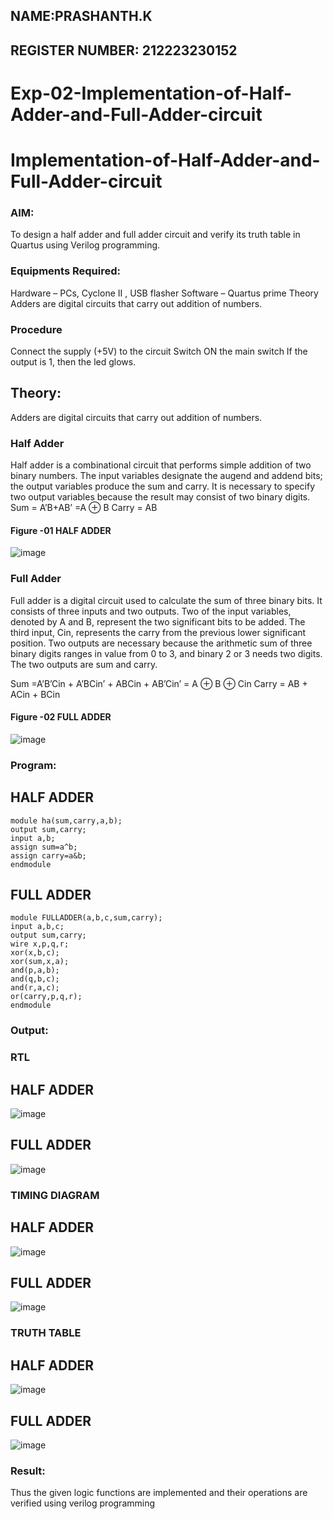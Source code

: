 ## NAME:PRASHANTH.K
## REGISTER NUMBER: 212223230152


# Exp-02-Implementation-of-Half-Adder-and-Full-Adder-circuit

# Implementation-of-Half-Adder-and-Full-Adder-circuit
### AIM:
To design a half adder and full adder circuit and verify its truth table in Quartus using Verilog programming.

### Equipments Required:
Hardware – PCs, Cyclone II , USB flasher
Software – Quartus prime
Theory
Adders are digital circuits that carry out addition of numbers.

### Procedure

Connect the supply (+5V) to the circuit
Switch ON the main switch
If the output is 1, then the led glows.

## Theory:
Adders are digital circuits that carry out addition of numbers.

### Half Adder
Half adder is a combinational circuit that performs simple addition of two binary numbers. The input variables designate the augend and addend bits; the output variables produce the sum and carry. It is necessary to specify two output variables because the result may consist of two binary digits. 
Sum = A’B+AB’ =A ⊕ B Carry = AB
#### Figure -01 HALF ADDER 
![image](https://github.com/PRASHANTHRATHI/Exp-02-Implementation-of-Half-Adder-and-Full-Adder-circuit/assets/145743120/881166b3-0966-425d-b01c-e7e9d867e0dc)


### Full Adder
Full adder is a digital circuit used to calculate the sum of three binary bits. It consists of three inputs and two outputs. Two of the input variables, denoted by A and B, represent the two significant bits to be added. The third input, Cin, represents the carry from the previous lower significant position. Two outputs are necessary because the arithmetic sum of three binary digits ranges in value from 0 to 3, and binary 2 or 3 needs two digits. The two outputs are sum and carry.

Sum =A’B’Cin + A’BCin’ + ABCin + AB’Cin’ = A ⊕ B ⊕ Cin Carry = AB + ACin + BCin
#### Figure -02 FULL ADDER 
![image](https://github.com/PRASHANTHRATHI/Exp-02-Implementation-of-Half-Adder-and-Full-Adder-circuit/assets/145743120/b30284b0-586c-467b-934b-07530c4f772f)

### Program:
## HALF ADDER
```
module ha(sum,carry,a,b);
output sum,carry;
input a,b;
assign sum=a^b;
assign carry=a&b;
endmodule
```
## FULL ADDER
```
module FULLADDER(a,b,c,sum,carry);
input a,b,c;
output sum,carry;
wire x,p,q,r;
xor(x,b,c);
xor(sum,x,a);
and(p,a,b);
and(q,b,c);
and(r,a,c);
or(carry,p,q,r);
endmodule
```
### Output:
### RTL
##  HALF ADDER
![image](https://github.com/PRASHANTHRATHI/Exp-02-Implementation-of-Half-Adder-and-Full-Adder-circuit/assets/145743120/6336b07b-a7c8-4b67-9450-50738c06af7e)
## FULL ADDER
![image](https://github.com/PRASHANTHRATHI/Exp-02-Implementation-of-Half-Adder-and-Full-Adder-circuit/assets/145743120/94f242f8-0a3c-44a2-be52-5b11c69c5644)


### TIMING DIAGRAM
## HALF ADDER
![image](https://github.com/PRASHANTHRATHI/Exp-02-Implementation-of-Half-Adder-and-Full-Adder-circuit/assets/145743120/c7dd06ed-4778-4a3f-9ecc-040e432fc3e9)
## FULL ADDER
![image](https://github.com/PRASHANTHRATHI/Exp-02-Implementation-of-Half-Adder-and-Full-Adder-circuit/assets/145743120/cc103f10-4765-4c8a-9e5e-502d60ca5c19)

### TRUTH TABLE 
## HALF ADDER
![image](https://github.com/PRASHANTHRATHI/Exp-02-Implementation-of-Half-Adder-and-Full-Adder-circuit/assets/145743120/4ffb9b2c-1be0-4a87-9eca-d3fd196c2c99)
## FULL ADDER
![image](https://github.com/PRASHANTHRATHI/Exp-02-Implementation-of-Half-Adder-and-Full-Adder-circuit/assets/145743120/8ccd5898-5c0b-4852-a5a0-405adfcf7f19)

### Result:
Thus the given logic functions are implemented and their operations are verified using verilog programming

